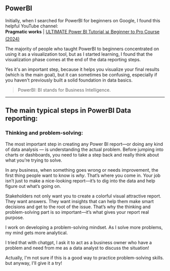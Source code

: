 ## PowerBI

Initially, when I searched for PowerBI for beginners on Google, I found this helpful YouTube channel:<br/> **Pragmatic works** | 
[ULTIMATE Power BI Tutorial 📊 Beginner to Pro Course (2024)](https://www.youtube.com/watch?v=Dk25lwdTKow)

The majority of people who taught PowerBI to beginners concentrated on using it as a visualization tool, but as I started learning, I found that the visualization phase comes at the end of the data reporting steps.

Yes it's an important step, because it helps you visualize your final results (which is the main goal), but it can sometimes be confusing, especially if you haven't previously built a solid foundation in data basics.


> PowerBI: BI stands for Business Intelligence.

---
## The main typical steps in PowerBI Data reporting:


### Thinking and problem-solving:
  
The most important step in creating any Power BI report—or doing any kind of data analysis — is understanding the actual problem. Before jumping into charts or dashboards, you need to take a step back and really think about what you're trying to solve.

In any business, when something goes wrong or needs improvement, the first thing people want to know is *why*. That’s where you come in. Your job isn’t just to make a nice-looking report—it’s to dig into the data and help figure out what’s going on.

Stakeholders not only want you to create a colorful visual attractive report. They want answers. They want insights that can help them make smart decisions and get to the root of the issue. That’s why the thinking and problem-solving part is so important—it’s what gives your report real purpose.

I work on developing a problem-solving mindset.  As I solve more problems, my mind gets more analytical.

I tried that with chatgpt, I ask it to act as a business owner who have a problem and need from me as a data analyst to discuss the situation!

Actually, I'm not sure if this is a good way to practice problem-solving skills. but anyway, I'll give it a try!
